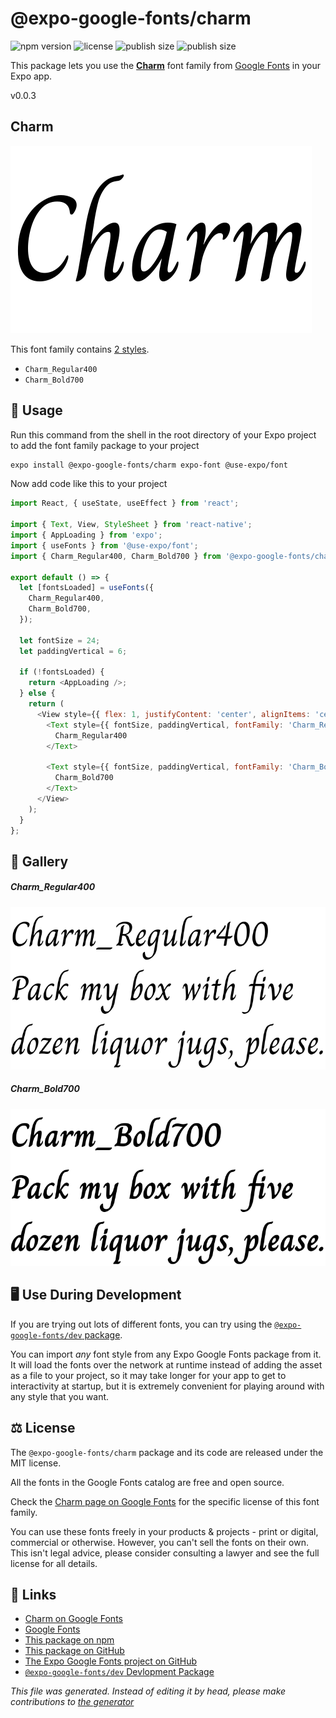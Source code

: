 # @expo-google-fonts/charm

![npm version](https://flat.badgen.net/npm/v/@expo-google-fonts/charm)
![license](https://flat.badgen.net/github/license/expo/google-fonts)
![publish size](https://flat.badgen.net/packagephobia/install/@expo-google-fonts/charm)
![publish size](https://flat.badgen.net/packagephobia/publish/@expo-google-fonts/charm)

This package lets you use the [**Charm**](https://fonts.google.com/specimen/Charm) font family from [Google Fonts](https://fonts.google.com/) in your Expo app.

v0.0.3

## Charm

![Charm](./font-family.png)

This font family contains [2 styles](#gallery).

- `Charm_Regular400`
- `Charm_Bold700`

## 🔡 Usage

Run this command from the shell in the root directory of your Expo project to add the font family package to your project
```sh
expo install @expo-google-fonts/charm expo-font @use-expo/font
```

Now add code like this to your project
```js
import React, { useState, useEffect } from 'react';

import { Text, View, StyleSheet } from 'react-native';
import { AppLoading } from 'expo';
import { useFonts } from '@use-expo/font';
import { Charm_Regular400, Charm_Bold700 } from '@expo-google-fonts/charm';

export default () => {
  let [fontsLoaded] = useFonts({
    Charm_Regular400,
    Charm_Bold700,
  });

  let fontSize = 24;
  let paddingVertical = 6;

  if (!fontsLoaded) {
    return <AppLoading />;
  } else {
    return (
      <View style={{ flex: 1, justifyContent: 'center', alignItems: 'center' }}>
        <Text style={{ fontSize, paddingVertical, fontFamily: 'Charm_Regular400' }}>
          Charm_Regular400
        </Text>

        <Text style={{ fontSize, paddingVertical, fontFamily: 'Charm_Bold700' }}>
          Charm_Bold700
        </Text>
      </View>
    );
  }
};

```

## 📖 Gallery

##### Charm_Regular400
![Charm_Regular400](./b2803aafd875584dcb262e1eddd8dc7542342f4d2d76ac5f9b06c6b5e2bae18f.ttf.png)

##### Charm_Bold700
![Charm_Bold700](./40f34767fa59a87e641da20236b9966135321cb03c1ed68d88a6234d432d2604.ttf.png)


## 🖥️ Use During Development

If you are trying out lots of different fonts, you can try using the [`@expo-google-fonts/dev` package](https://github.com/expo/google-fonts/tree/master/font-packages/dev#readme).

You can import *any* font style from any Expo Google Fonts package from it. It will load the fonts
over the network at runtime instead of adding the asset as a file to your project, so it may take longer
for your app to get to interactivity at startup, but it is extremely convenient
for playing around with any style that you want.

## ⚖️ License

The `@expo-google-fonts/charm` package and its code are released under the MIT license.

All the fonts in the Google Fonts catalog are free and open source.

Check the [Charm page on Google Fonts](https://fonts.google.com/specimen/Charm) for the specific license of this font family.

You can use these fonts freely in your products & projects - print or digital, commercial or otherwise. However, you can't sell the fonts on their own. This isn't legal advice, please consider consulting a lawyer and see the full license for all details.

## 🔗 Links

- [Charm on Google Fonts](https://fonts.google.com/specimen/Charm)
- [Google Fonts](https://fonts.google.com/)
- [This package on npm](https://www.npmjs.com/package/@expo-google-fonts/charm)
- [This package on GitHub](https://github.com/expo/google-fonts/tree/master/font-packages/charm)
- [The Expo Google Fonts project on GitHub](https://github.com/expo/google-fonts)
- [`@expo-google-fonts/dev` Devlopment Package](https://github.com/expo/google-fonts/tree/master/font-packages/dev)


*This file was generated. Instead of editing it by head, please make contributions to [the generator](https://github.com/expo/google-fonts/tree/master/packages/generator)*
